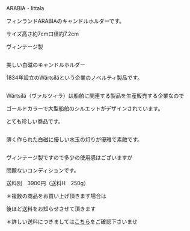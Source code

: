 <link rel="stylesheet" type="text/css" href="/assets/css/styles.css">

ARABIA・Iittala

フィンランドARABIAのキャンドルホルダーです。

サイズ高さ約7cm口径約7.2cm

ヴィンテージ製

<img alt="" src="http://blog.cnobi.jp/v1/blog/user/71e35865e9e62f3f9d70420d6124d2ab/1572733269"/> 

美しい白磁のキャンドルホルダー

1834年設立のWärtsiläという企業のノベルティ製品です。

<img alt="" src="http://blog.cnobi.jp/v1/blog/user/71e35865e9e62f3f9d70420d6124d2ab/1572733270"/> 

Wärtsilä（ヴァルツィラ）は船舶に関連する製品を生産販売する企業なので

ゴールドカラーで大型船舶のシルエットがデザインされています。

とても珍しい商品です。

<img alt="" src="http://blog.cnobi.jp/v1/blog/user/71e35865e9e62f3f9d70420d6124d2ab/1572733272"/> 

薄く作られた白磁に優しい水玉の灯りが優雅で素敵です。

<img alt="" src="http://blog.cnobi.jp/v1/blog/user/71e35865e9e62f3f9d70420d6124d2ab/1572733271"/> 

ヴィンテージ製ですので多少の使用感はございますが

問題ないコンディションです。

送料別　3900円（送料H　250g）

＊複数の商品をお買い上げ頂きます場合は 

後ほど送料をお知らせさせて頂きます

＊詳しい送料につきましては[こちら](http://dkzakka.blog.shinobi.jp/Entry/3385/)をご確認下さいませ